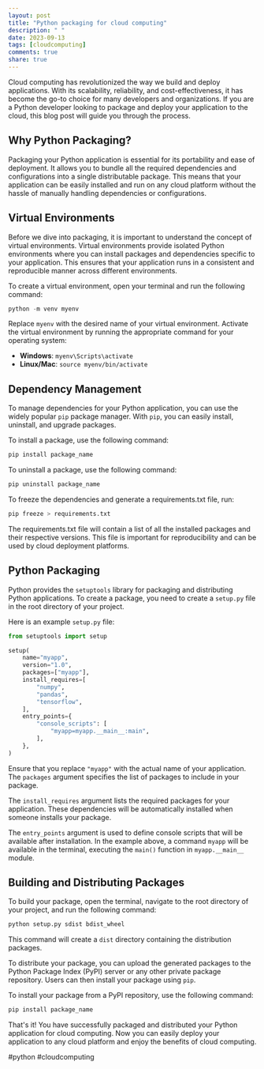 ```yaml
---
layout: post
title: "Python packaging for cloud computing"
description: " "
date: 2023-09-13
tags: [cloudcomputing]
comments: true
share: true
---
```


Cloud computing has revolutionized the way we build and deploy applications. With its scalability, reliability, and cost-effectiveness, it has become the go-to choice for many developers and organizations. If you are a Python developer looking to package and deploy your application to the cloud, this blog post will guide you through the process.

## Why Python Packaging?

Packaging your Python application is essential for its portability and ease of deployment. It allows you to bundle all the required dependencies and configurations into a single distributable package. This means that your application can be easily installed and run on any cloud platform without the hassle of manually handling dependencies or configurations.

## Virtual Environments

Before we dive into packaging, it is important to understand the concept of virtual environments. Virtual environments provide isolated Python environments where you can install packages and dependencies specific to your application. This ensures that your application runs in a consistent and reproducible manner across different environments.

To create a virtual environment, open your terminal and run the following command:

```python
python -m venv myenv
```

Replace `myenv` with the desired name of your virtual environment. Activate the virtual environment by running the appropriate command for your operating system:

- **Windows**: `myenv\Scripts\activate`
- **Linux/Mac**: `source myenv/bin/activate`

## Dependency Management

To manage dependencies for your Python application, you can use the widely popular `pip` package manager. With `pip`, you can easily install, uninstall, and upgrade packages.

To install a package, use the following command:

```python
pip install package_name
```

To uninstall a package, use the following command:

```python
pip uninstall package_name
```

To freeze the dependencies and generate a requirements.txt file, run:

```python
pip freeze > requirements.txt
```

The requirements.txt file will contain a list of all the installed packages and their respective versions. This file is important for reproducibility and can be used by cloud deployment platforms.

## Python Packaging

Python provides the `setuptools` library for packaging and distributing Python applications. To create a package, you need to create a `setup.py` file in the root directory of your project.

Here is an example `setup.py` file:

```python
from setuptools import setup

setup(
    name="myapp",
    version="1.0",
    packages=["myapp"],
    install_requires=[
        "numpy",
        "pandas",
        "tensorflow",
    ],
    entry_points={
        "console_scripts": [
            "myapp=myapp.__main__:main",
        ],
    },
)
```

Ensure that you replace `"myapp"` with the actual name of your application. The `packages` argument specifies the list of packages to include in your package.

The `install_requires` argument lists the required packages for your application. These dependencies will be automatically installed when someone installs your package.

The `entry_points` argument is used to define console scripts that will be available after installation. In the example above, a command `myapp` will be available in the terminal, executing the `main()` function in `myapp.__main__` module.

## Building and Distributing Packages

To build your package, open the terminal, navigate to the root directory of your project, and run the following command:

```python
python setup.py sdist bdist_wheel
```

This command will create a `dist` directory containing the distribution packages.

To distribute your package, you can upload the generated packages to the Python Package Index (PyPI) server or any other private package repository. Users can then install your package using `pip`.

To install your package from a PyPI repository, use the following command:

```python
pip install package_name
```

That's it! You have successfully packaged and distributed your Python application for cloud computing. Now you can easily deploy your application to any cloud platform and enjoy the benefits of cloud computing.

#python #cloudcomputing